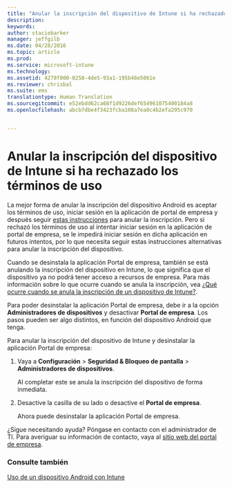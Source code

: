 ```yaml
---
title: "Anular la inscripción del dispositivo de Intune si ha rechazado los términos de uso | Microsoft Intune"
description: 
keywords: 
author: staciebarker
manager: jeffgilb
ms.date: 04/28/2016
ms.topic: article
ms.prod: 
ms.service: microsoft-intune
ms.technology: 
ms.assetid: 4278f000-0258-4de5-93a1-195b48e5061e
ms.reviewer: chrisbal
ms.suite: ems
translationtype: Human Translation
ms.sourcegitcommit: e52ebdd62ca68f1d9226def654961075400184a8
ms.openlocfilehash: abcb7dbe4f3423fcba108a7ea0c4b2efa295c970


---
```



# Anular la inscripción del dispositivo de Intune si ha rechazado los términos de uso

La mejor forma de anular la inscripción del dispositivo Android es aceptar los términos de uso, iniciar sesión en la aplicación de portal de empresa y después seguir [estas instrucciones](unenroll-your-device-from-intune-android.md) para anular la inscripción. Pero si rechazó los términos de uso al intentar iniciar sesión en la aplicación de portal de empresa, se le impedirá iniciar sesión en dicha aplicación en futuros intentos, por lo que necesita seguir estas instrucciones alternativas para anular la inscripción del dispositivo.

Cuando se desinstala la aplicación Portal de empresa, también se está anulando la inscripción del dispositivo en Intune, lo que significa que el dispositivo ya no podrá tener acceso a recursos de empresa.  Para más información sobre lo que ocurre cuando se anula la inscripción, vea [¿Qué ocurre cuando se anula la inscripción de un dispositivo de Intune?](what-happens-if-you-unenroll-your-device-from-intune-android.md).

Para poder desinstalar la aplicación Portal de empresa, debe ir a la opción **Administradores de dispositivos** y desactivar **Portal de empresa**. Los pasos pueden ser algo distintos, en función del dispositivo Android que tenga.

Para anular la inscripción del dispositivo de Intune y desinstalar la aplicación Portal de empresa:

1.  Vaya a **Configuración** &gt; **Seguridad &amp; Bloqueo de pantalla** &gt; **Administradores de dispositivos**.

    Al completar este se anula la inscripción del dispositivo de forma inmediata.

2.  Desactive la casilla de su lado o desactive el **Portal de empresa**.

    Ahora puede desinstalar la aplicación Portal de empresa.

¿Sigue necesitando ayuda? Póngase en contacto con el administrador de TI. Para averiguar su información de contacto, vaya al [sitio web del portal de empresa](http://portal.manage.microsoft.com).

### Consulte también
[Uso de un dispositivo Android con Intune](using-your-android-device-with-intune.md)


<!--HONumber=Jun16_HO4-->


